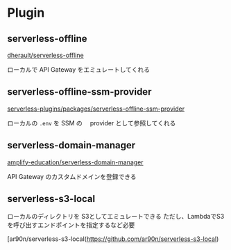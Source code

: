 # Plugin

## serverless-offline

[dherault/serverless-offline](https://github.com/dherault/serverless-offline)

ローカルで API Gateway をエミュレートしてくれる

## serverless-offline-ssm-provider

[serverless-plugins/packages/serverless-offline-ssm-provider](https://github.com/CoorpAcademy/serverless-plugins/tree/master/packages/serverless-offline-ssm-provider)

ローカルの `.env` を SSM の　 provider として参照してくれる

## serverless-domain-manager

[amplify-education/serverless-domain-manager](https://github.com/amplify-education/serverless-domain-manager)

API Gateway のカスタムドメインを登録できる

## serverless-s3-local

ローカルのディレクトリを S3としてエミュレートできる
ただし、LambdaでS3を呼び出すエンドポイントを指定するなど必要

[ar90n/serverless-s3-local(https://github.com/ar90n/serverless-s3-local)
